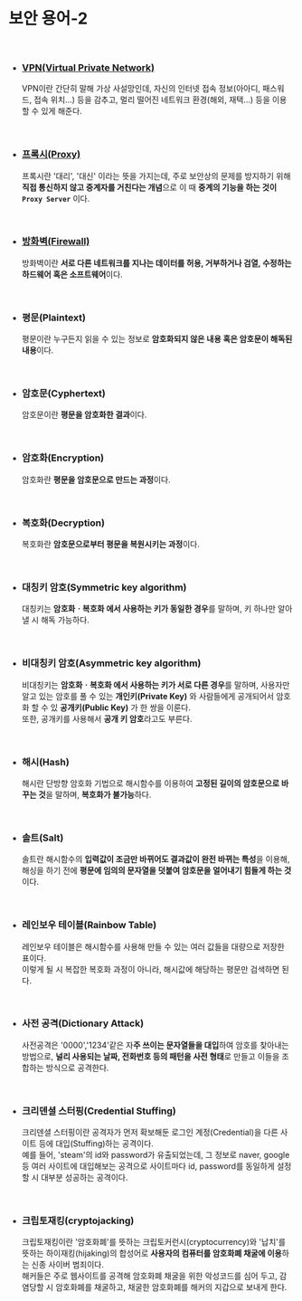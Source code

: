 # **보안 용어-2**


<br>

* ### **[VPN(Virtual Private Network)](./../Network/기초/VPN.md)**
  VPN이란 간단히 말해 가상 사설망인데, 자신의 인터넷 접속 정보(아아디, 패스워드, 접속 위치...) 등을 감추고, 멀리 떨어진 네트워크 환경(해외, 재택...) 등을 이용할 수 있게 해준다.

<br>

* ### **[프록시(Proxy)](./../Network/기초/프록시(Proxy).md)**
  프록시란 '대리', '대신' 이라는 뜻을 가지는데, 주로 보안상의 문제를 방지하기 위해 **직접 통신하지 않고 중계자를 거친다는 개념**으로 이 때 **중계의 기능을 하는 것이 `Proxy Server`** 이다.

<br>

* ### **[방화벽(Firewall)](./../Network/기초/방화벽(Firewall).md)**
  방화벽이란 **서로 다른 네트워크를 지나는 데이터를 허용, 거부하거나 검열, 수정하는 하드웨어 혹은 소프트웨어**이다.

<br>

* ### **평문(Plaintext)**
  평문이란 누구든지 읽을 수 있는 정보로 **암호화되지 않은 내용 혹은 암호문이 해독된 내용**이다.

<br>

* ### **암호문(Cyphertext)**
  암호문이란 **평문을 암호화한 결과**이다.

<br>

* ### **암호화(Encryption)**
  암호화란 **평문을 암호문으로 만드는 과정**이다.

<br>

* ### **복호화(Decryption)**
  복호화란 **암호문으로부터 평문을 복원시키는 과정**이다.

<br>

* ### **대칭키 암호(Symmetric key algorithm)**
  대칭키는 **암호화ㆍ복호화 에서 사용하는 키가 동일한 경우**를 말하며, 키 하나만 알아낼 시 해독 가능하다.

<br>

* ### **비대칭키 암호(Asymmetric key algorithm)**
  비대칭키는 **암호화ㆍ복호화 에서 사용하는 키가 서로 다른 경우**를 말하며, 사용자만 알고 있는 암호를 풀 수 있는 **개인키(Private Key)** 와 사람들에게 공개되어서 암호화 할 수 있 **공개키(Public Key)** 가 한 쌍을 이룬다.  
  또한, 공개키를 사용해서 **공개 키 암호**라고도 부른다.

<br>

* ### **해시(Hash)**
  해시란 단방향 암호화 기법으로 해시함수를 이용하여 **고정된 길이의 암호문으로 바꾸는 것**을 말하며, **복호화가 불가능**하다.  
  
<br>

* ### **솔트(Salt)**
  솔트란 해시함수의 **입력값이 조금만 바뀌어도 결과값이 완전 바뀌는 특성**을 이용해, 해싱을 하기 전에 **평문에 임의의 문자열을 덧붙여 암호문을 얼어내기 힘들게 하는 것**이다.

<br>

* ### **레인보우 테이블(Rainbow Table)**
  레인보우 테이블은 해시함수를 사용해 만들 수 있는 여러 값들을 대량으로 저장한 표이다.  
  이렇게 될 시 복잡한 복호화 과정이 아니라, 해시값에 해당하는 평문만 검색하면 된다.

<br>

* ### **사전 공격(Dictionary Attack)**
  사전공격은 '0000','1234'같은 자**주 쓰이는 문자열들을 대입**하여 암호를 찾아내는 방법으로, **널리 사용되는 날짜, 전화번호 등의 패턴을 사전 형태**로 만들고 이들을 조합하는 방식으로 공격한다.

<br>

* ### **크리덴셜 스터핑(Credential Stuffing)**
  크리덴셜 스터핑이란 공격자가 먼저 확보해둔 로그인 계정(Credential)을 다른 사이트 등에 대입(Stuffing)하는 공격이다.  
  예를 들어, 'steam'의 id와 password가 유출되었는데, 그 정보로 naver, google 등 여러 사이트에 대입해보는 공격으로 사이트마다 id, password를 동일하게 설정할 시 대부분 성공하는 공격이다.

<br>

* ### **크립토재킹(cryptojacking)**
  크립토재킹이란 '암호화폐'를 뜻하는 크립토커런시(cryptocurrency)와 '납치'를 뜻하는 하이재킹(hijaking)의 합성어로 **사용자의 컴퓨터를 암호화폐 채굴에 이용**하는 신종 사이버 범죄이다.  
  해커들은 주로 웹사이트를 공격해 암호화폐 채굴을 위한 악성코드를 심어 두고, 감염당할 시 암호화폐를 채굴하고, 채굴한 암호화폐를 해커의 지갑으로 보내게 한다.